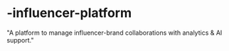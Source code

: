 # -influencer-platform
"A platform to manage influencer-brand collaborations with analytics &amp; AI support."
